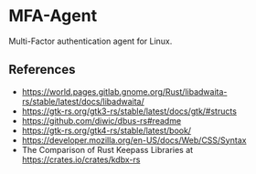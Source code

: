 # MFA-Agent
Multi-Factor authentication agent for Linux.

## References
* https://world.pages.gitlab.gnome.org/Rust/libadwaita-rs/stable/latest/docs/libadwaita/
* https://gtk-rs.org/gtk3-rs/stable/latest/docs/gtk/#structs
* https://github.com/diwic/dbus-rs#readme
* https://gtk-rs.org/gtk4-rs/stable/latest/book/
* https://developer.mozilla.org/en-US/docs/Web/CSS/Syntax
* The Comparison of Rust Keepass Libraries at https://crates.io/crates/kdbx-rs
